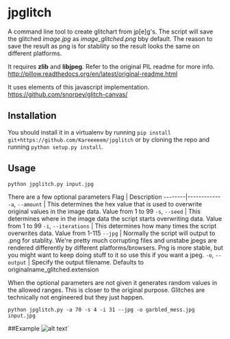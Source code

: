 # jpglitch

A command line tool to create glitchart from jp[e]g's. The script will save the glitched *image.jpg* as *image_glitched.png* bby default. The reason to save the result as png is for stability so the result looks the same on different platforms. 

It requires **zlib** and **libjpeg**. Refer to the original PIL readme for more
info. http://pillow.readthedocs.org/en/latest/original-readme.html

It uses elements of this javascript implementation.
https://github.com/snorpey/glitch-canvas/


## Installation
You should install it in a virtualenv by running `pip install
git+https://github.com/Kareeeeem/jpglitch` or by cloning the repo and running
`python setup.py install`.

## Usage
``
python jpglitch.py input.jpg
``

There are a few optional parameters
 Flag 	| Description
--------|------------
`-a`, `--amount`		| This determines the hex value that is used to overwrite original values in the image data. Value from 1 to 99
`-s`, `--seed`			| This determines where in the image data the script starts overwriting data. Value from 1 to 99
`-i`, `--iterations`	| This determines how many times the script overwrites data. Value from 1-115
`--jpg`					| Normally the script will output to .png for stablity. We're pretty much corrupting files and unstabe jpegs are rendered differently by different platforms/browsers. Png is more stable, but you might want to keep doing stuff to it so use this if you want a jpeg.
`-o`, `--output`		| Specify the output filename. Defaults to originalname_glitched.extension

When the optional parameters are not given it generates random values in the
allowed ranges. This is closer to the original purpose. Glitches are
technically not engineered but they just happen. 

``
python jpglitch.py -a 70 -s 4 -i 31 --jpg -o garbled_mess.jpg input.jpg 
``

##Example
![alt text](http://imgur.com/bUvNMaQ.jpg "example")`
